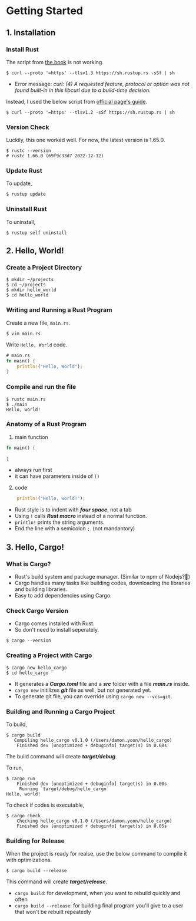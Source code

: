 # Getting Started

## 1. Installation
### Install Rust
The script from [the book](https://doc.rust-lang.org/book/ch01-01-installation.html#installing-rustup-on-linux-or-macos) is not working. 

```shell
$ curl --proto '=https' --tlsv1.3 https://sh.rustup.rs -sSf | sh
```
- Error message: *curl: (4) A requested feature, protocol or option was not found built-in in this libcurl due to a build-time decision.*


Instead, I used the below script from [official page's guide](https://www.rust-lang.org/tools/install).

```shell
$ curl --proto '=https' --tlsv1.2 -sSf https://sh.rustup.rs | sh
```

### Version Check
Luckily, this one worked well.
For now, the latest version is 1.65.0.
```shell
$ rustc --version
# rustc 1.66.0 (69f9c33d7 2022-12-12)
```

### Update Rust
To update,
```shell
$ rustup update
```

### Uninstall Rust
To uninstall, 
```shell
$ rustup self uninstall
```

## 2. Hello, World!
### Create a Project Directory
```shell
$ mkdir ~/projects
$ cd ~/projects
$ mkdir hello_world
$ cd hello_world
```

### Writing and Running a Rust Program
Create a new file, `main.rs`.
```shell
$ vim main.rs
```

Write `Hello, World` code.
```rust
# main.rs
fn main() {
    println!("Hello, World");
}
```

### Compile and run the file
```shell
$ rustc main.rs
$ ./main
Hello, world!
```

### Anatomy of a Rust Program
1. main function
```rust
fn main() {
  
}
```
- always run first 
- it can have parameters inside of `()`

2. code
```rust
    println!("Hello, world!");
```
- Rust style is to indent with ***four space***, not a tab
- Using `!` calls ***Rust macro*** instead of a normal function.
- `println!` prints the string arguments.
- End the line with a semicolon `;`. (not mandantory)

## 3. Hello, Cargo!
### What is Cargo?
- Rust's build system and package manager. (Similar to npm of Nodejs?🤔)
- Cargo handles many tasks like building codes, downloading the libraries and building libraries.
- Easy to add dependencies using Cargo.

### Check Cargo Version
- Cargo comes installed with Rust.
- So don't need to install seperately.

```shell
$ cargo --version
```

### Creating a Project with Cargo
```shell
$ cargo new hello_cargo
$ cd hello_cargo
```
- It generates a ***Cargo.toml*** file and a ***src*** folder with a file ***main.rs*** inside.
- `cargo new` initilizes ***git*** file as well, but not generated yet.
- To generate git file, you can override using `cargo new --vcs=git`.


### Building and Running a Cargo Project
To build,
```shell
$ cargo build
   Compiling hello_cargo v0.1.0 (/Users/damon.yoon/hello_cargo)
    Finished dev [unoptimized + debuginfo] target(s) in 0.68s
```
The build command will create ***target/debug***.

To run,
```shell
$ cargo run
    Finished dev [unoptimized + debuginfo] target(s) in 0.00s
     Running `target/debug/hello_cargo`
Hello, world!
```

To check if codes is executable,
```shell
$ cargo check
    Checking hello_cargo v0.1.0 (/Users/damon.yoon/hello_cargo)
    Finished dev [unoptimized + debuginfo] target(s) in 0.05s
```

### Building for Release
When the project is ready for realse, use the below command to compile it with optimizations.
```shell
$ cargo build --release
```
This command will create ***target/release***.

- `cargo build`: for development, when you want to rebuild quickly and often
- `cargo build --release`: for building final program you'll give to a user that won't be rebuilt repeatedly
